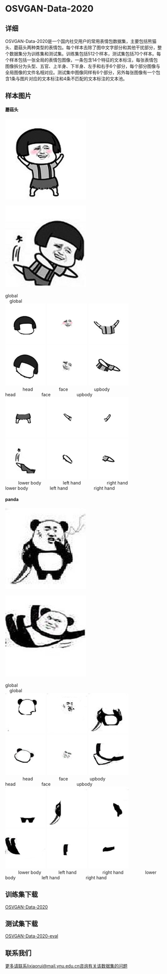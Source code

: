 # OSVGAN-Data-2020
## 详细
OSVGAN-Data-2020是一个国内社交用户的常用表情包数据集，主要包括熊猫头、蘑菇头两种类型的表情包。每个样本去除了图中文字部分和其他干扰部分，整个数据集分为训练集和测试集。训练集包括512个样本，测试集包括70个样本。每个样本包括一张全局的表情包图像，一条包含14个特征的文本标注，每张表情包图像拆分为头型、五官、上半身、下半身、左手和右手6个部分，每个部分图像与全局图像的文件名相对应。测试集中图像同样有6个部分，另外每张图像有一个包含1条与图片对应的文本标注和4条不匹配的文本标注的文本池。
## 样本图片
#### 蘑菇头
![Image text](https://github.com/flyingsheepbin/OSVGAN/blob/main/images/453_global.jpg)&emsp;&emsp;&emsp;&emsp;&emsp;&emsp;&emsp;&emsp;&emsp;&emsp;&emsp;&emsp;&emsp;&emsp;&emsp;&emsp;&emsp;&emsp;![Image text](https://github.com/flyingsheepbin/OSVGAN/blob/main/images/026_global.jpg)   
&emsp;&emsp;&emsp;&emsp;&emsp;&emsp;global&emsp;&emsp;&emsp;&emsp;&emsp;&emsp;&emsp;&emsp;&emsp;&emsp;&emsp;&emsp;&emsp;&emsp;&emsp;&emsp;&emsp;&emsp;&emsp;&emsp;&emsp;&emsp;&emsp;&emsp;&emsp;&emsp;&emsp;&emsp;&emsp;&emsp;&emsp;&emsp;&emsp;&emsp;global  
![Image text](https://github.com/flyingsheepbin/OSVGAN/blob/main/images/453_head.jpg)  ![Image text](https://github.com/flyingsheepbin/OSVGAN/blob/main/images/453_face.jpg)  ![Image text](https://github.com/flyingsheepbin/OSVGAN/blob/main/images/453_upbody.jpg)&emsp;&emsp;&emsp;&emsp;&emsp;&emsp;![Image text](https://github.com/flyingsheepbin/OSVGAN/blob/main/images/026_head.jpg)  ![Image text](https://github.com/flyingsheepbin/OSVGAN/blob/main/images/026_face.jpg)  ![Image text](https://github.com/flyingsheepbin/OSVGAN/blob/main/images/026_upbody.jpg)  
&emsp;&emsp;&emsp;&emsp;head&emsp;&emsp;&emsp;&emsp;&emsp;&emsp;face&emsp;&emsp;&emsp;&emsp;&emsp;&emsp;upbody&emsp;&emsp;&emsp;&emsp;&emsp;&emsp;&emsp;&emsp;&emsp;&emsp;head&emsp;&emsp;&emsp;&emsp;&emsp;&emsp;face&emsp;&emsp;&emsp;&emsp;&emsp;&emsp;upbody  
![Image text](https://github.com/flyingsheepbin/OSVGAN/blob/main/images/453_downbody.jpg)  ![Image text](https://github.com/flyingsheepbin/OSVGAN/blob/main/images/453_lefthand.jpg)  ![Image text](https://github.com/flyingsheepbin/OSVGAN/blob/main/images/453_righthand.jpg)&emsp;&emsp;&emsp;&emsp;&emsp;&emsp;![Image text](https://github.com/flyingsheepbin/OSVGAN/blob/main/images/026_downbody.jpg)  ![Image text](https://github.com/flyingsheepbin/OSVGAN/blob/main/images/026_lefthand.jpg)  ![Image text](https://github.com/flyingsheepbin/OSVGAN/blob/main/images/026_righthand.jpg)  
&emsp;&emsp;&emsp;lower body&emsp;&emsp;&emsp;&emsp;&emsp;left hand&emsp;&emsp;&emsp;&emsp;&emsp;&emsp;right hand&emsp;&emsp;&emsp;&emsp;&emsp;&emsp;lower body&emsp;&emsp;&emsp;&emsp;&emsp;left hand&emsp;&emsp;&emsp;&emsp;&emsp;&emsp;right hand     
#### panda 
![Image text](https://github.com/flyingsheepbin/OSVGAN/blob/main/images/110_global.jpg)&emsp;&emsp;&emsp;&emsp;&emsp;&emsp;&emsp;&emsp;&emsp;&emsp;&emsp;&emsp;&emsp;&emsp;&emsp;&emsp;&emsp;&emsp;![Image text](https://github.com/flyingsheepbin/OSVGAN/blob/main/images/319_global.jpg)  
&emsp;&emsp;&emsp;&emsp;&emsp;&emsp;global&emsp;&emsp;&emsp;&emsp;&emsp;&emsp;&emsp;&emsp;&emsp;&emsp;&emsp;&emsp;&emsp;&emsp;&emsp;&emsp;&emsp;&emsp;&emsp;&emsp;&emsp;&emsp;&emsp;&emsp;&emsp;&emsp;&emsp;&emsp;&emsp;&emsp;&emsp;&emsp;&emsp;&emsp;global  
![Image text](https://github.com/flyingsheepbin/OSVGAN/blob/main/images/110_head.jpg)  ![Image text](https://github.com/flyingsheepbin/OSVGAN/blob/main/images/110_face.jpg)  ![Image text](https://github.com/flyingsheepbin/OSVGAN/blob/main/images/110_upbody.jpg)&emsp;&emsp;&emsp;&emsp;&emsp;&emsp;![Image text](https://github.com/flyingsheepbin/OSVGAN/blob/main/images/319_head.jpg)  ![Image text](https://github.com/flyingsheepbin/OSVGAN/blob/main/images/319_face.jpg)  ![Image text](https://github.com/flyingsheepbin/OSVGAN/blob/main/images/319_upbody.jpg)  
&emsp;&emsp;&emsp;&emsp;head&emsp;&emsp;&emsp;&emsp;&emsp;&emsp;face&emsp;&emsp;&emsp;&emsp;&emsp;upbody&emsp;&emsp;&emsp;&emsp;&emsp;&emsp;&emsp;&emsp;&emsp;head&emsp;&emsp;&emsp;&emsp;&emsp;&emsp;face&emsp;&emsp;&emsp;&emsp;&emsp;&emsp;upbody  
![Image text](https://github.com/flyingsheepbin/OSVGAN/blob/main/images/110_downbody.jpg)  ![Image text](https://github.com/flyingsheepbin/OSVGAN/blob/main/images/110_lefthand.jpg)  ![Image text](https://github.com/flyingsheepbin/OSVGAN/blob/main/images/110_righthand.jpg)&emsp;&emsp;&emsp;&emsp;&emsp;&emsp;![Image text](https://github.com/flyingsheepbin/OSVGAN/blob/main/images/319_downbody.jpg)  ![Image text](https://github.com/flyingsheepbin/OSVGAN/blob/main/images/319_lefthand.jpg)  ![Image text](https://github.com/flyingsheepbin/OSVGAN/blob/main/images/319_righthand.jpg)  
&emsp;&emsp;&emsp;lower body&emsp;&emsp;&emsp;&emsp;left hand&emsp;&emsp;&emsp;&emsp;&emsp;&emsp;right hand&emsp;&emsp;&emsp;&emsp;&emsp;lower body&emsp;&emsp;&emsp;&emsp;&emsp;&emsp;left hand&emsp;&emsp;&emsp;&emsp;&emsp;&emsp;right hand        
## 训练集下载
[OSVGAN-Data-2020](https://github.com/flyingsheepbin/OSVGAN/blob/main/MemeData-2020.rar)
## 测试集下载
[OSVGAN-Data-2020-eval](https://github.com/flyingsheepbin/OSVGAN/blob/main/MemeGAN-2020-eval.rar)
## 联系我们
更多请联系lixiaorui@mail.ynu.edu.cn咨询有关该数据集的问题
